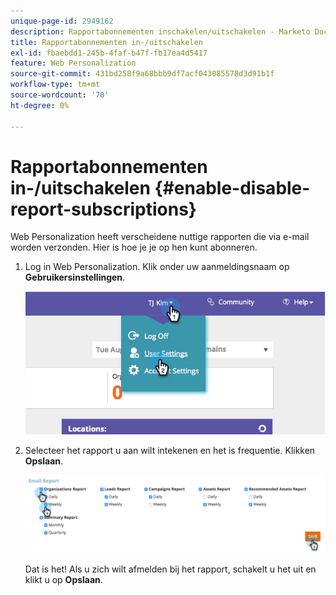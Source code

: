 ```yaml
---
unique-page-id: 2949162
description: Rapportabonnementen inschakelen/uitschakelen - Marketo Docs - Productdocumentatie
title: Rapportabonnementen in-/uitschakelen
exl-id: fbaebdd1-245b-4faf-b47f-fb17ea4d5417
feature: Web Personalization
source-git-commit: 431bd258f9a68bbb9df7acf043085578d3d91b1f
workflow-type: tm+mt
source-wordcount: '70'
ht-degree: 0%

---
```


# Rapportabonnementen in-/uitschakelen {#enable-disable-report-subscriptions}

Web Personalization heeft verscheidene nuttige rapporten die via e-mail worden verzonden. Hier is hoe je je op hen kunt abonneren.

1. Log in Web Personalization. Klik onder uw aanmeldingsnaam op **Gebruikersinstellingen**.

   ![](assets/image2014-9-17-20-3a48-3a28.png)

1. Selecteer het rapport u aan wilt intekenen en het is frequentie. Klikken **Opslaan**.

   ![](assets/email-settings.png)

   Dat is het! Als u zich wilt afmelden bij het rapport, schakelt u het uit en klikt u op **Opslaan**.
